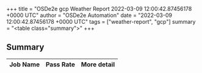 +++
title = "OSDe2e gcp Weather Report 2022-03-09 12:00:42.87456178 +0000 UTC"
author = "OSDe2e Automation"
date = "2022-03-09 12:00:42.87456178 +0000 UTC"
tags = ["weather-report", "gcp"]
summary = "<table class=\"summary\"></table>"
+++
## Summary

| Job Name | Pass Rate | More detail |
|----------|-----------|-------------|




